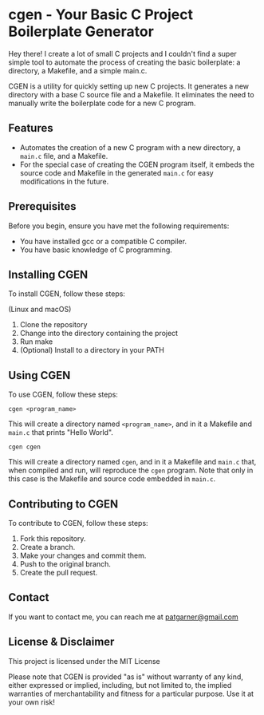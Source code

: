 # cgen - Your Basic C Project Boilerplate Generator

Hey there! I create a lot of small C projects and I couldn't find a super simple tool to automate the process of creating the basic boilerplate: a directory, a Makefile, and a simple main.c.

CGEN is a utility for quickly setting up new C projects. It generates a new directory with a base C source file and a Makefile. It eliminates the need to manually write the boilerplate code for a new C program.

## Features

- Automates the creation of a new C program with a new directory, a `main.c` file, and a Makefile.
- For the special case of creating the CGEN program itself, it embeds the source code and Makefile in the generated `main.c` for easy modifications in the future.

## Prerequisites

Before you begin, ensure you have met the following requirements:

- You have installed gcc or a compatible C compiler.
- You have basic knowledge of C programming.

## Installing CGEN

To install CGEN, follow these steps:

(Linux and macOS)

1. Clone the repository
2. Change into the directory containing the project
3. Run make
4. (Optional) Install to a directory in your PATH

## Using CGEN

To use CGEN, follow these steps:

`cgen <program_name>`

This will create a directory named `<program_name>`, and in it a Makefile and `main.c` that prints "Hello World".

`cgen cgen`

This will create a directory named `cgen`, and in it a Makefile and `main.c` that, when compiled and run, will reproduce the `cgen` program. Note that only in this case is the Makefile and source code embedded in `main.c`.

## Contributing to CGEN

To contribute to CGEN, follow these steps:

1. Fork this repository.
2. Create a branch.
3. Make your changes and commit them.
4. Push to the original branch.
5. Create the pull request.

## Contact

If you want to contact me, you can reach me at patgarner@gmail.com

## License & Disclaimer

This project is licensed under the MIT License

Please note that CGEN is provided "as is" without warranty of any kind, either expressed or implied, including, but not limited to, the implied warranties of merchantability and fitness for a particular purpose. Use it at your own risk!

